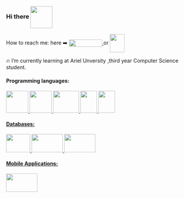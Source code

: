 ### Hi there <img style="vertical-align:middle" src="https://user-images.githubusercontent.com/44750349/124947185-4a944500-e018-11eb-93b8-d3d00114b6c6.png" width="60" height="60" />
How to reach me: here :arrow_right: 
<a href="https://www.linkedin.com/in/avichaynega/">
<img align="center" src="https://user-images.githubusercontent.com/44750349/124949797-8cbe8600-e01a-11eb-9dbf-4aba9713ad3b.png" width="90" height="20" /> </a> or 
<a href="mailto:avichay881@gmail.com?">
<img align="center" src="https://icons-for-free.com/iconfiles/png/512/email+gmail+google+internet+message+icon-1320192780259745073.png" width="40" height="50"/>
</a> 


<!--
**avichaynega/avichaynega** is a ✨ _special_ ✨ repository because its `README.md` (this file) appears on your GitHub profile.

Here are some ideas to get you started:

- 🔭 I’m currently working on ...
- 🌱 I’m currently learning ...
- 👯 I’m looking to collaborate on ...
- 🤔 I’m looking for help with ...
- 💬 Ask me about ...
- 📫 How to reach me: ...
- 😄 Pronouns: ...
- ⚡ Fun fact: ...
-->
:fire: I’m currently learning at Ariel Unversity ,third year Computer Science student.

#### Programming languages:

<a href="#">
  <img src="https://upload.wikimedia.org/wikipedia/commons/1/19/C_Logo.png" width="60" height="60" />
  <img src="https://upload.wikimedia.org/wikipedia/commons/thumb/1/18/ISO_C%2B%2B_Logo.svg/1200px-ISO_C%2B%2B_Logo.svg.png" width="60" height="60" /> 
  <img src="https://www.code4kids.d-world.co.il/wp-content/uploads/2018/06/python-logo.png" width="70" height="60" />  
  <img src="https://upload.wikimedia.org/wikipedia/he/0/05/Java_Logo.svg.png" width="45" height="60" />
  <img src="https://upload.wikimedia.org/wikipedia/commons/a/a7/React-icon.svg" width="45" height="60" />
  


#### Databases:

<img src="https://cdn2.iconfinder.com/data/icons/line-design-database-set-4/21/sql-badge-512.png" width="65" height="50"/> 
 <img src="https://upload.wikimedia.org/wikipedia/commons/3/32/Mongo-db-logo.png" width="85" height="50"/> 
 <img src="https://upload.wikimedia.org/wikipedia/commons/b/bd/Firebase_Logo.png" width="85" height="50"/> 

#### Mobile Applications:
<img src="https://www.bugfixblog.com/wp-content/uploads/2017/01/android-studio-logo.png" width="85" height="50"/>
</a>
